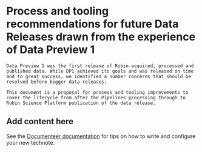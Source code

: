 # Process and tooling recommendations for future Data Releases drawn from the experience of Data Preview 1

```{abstract}
Data Preview 1 was the first release of Rubin acquired, processed and published data. While DP1 achieved its goals and was released on time and to great success, we identified a number concerns that should be resolved before bigger data releases. 

This document is a proposal for process and tooling improvements to cover the lifecycle from after the Pipelines processing through to Rubin Science Platform publication of the data release.
```

## Add content here

See the [Documenteer documentation](https://documenteer.lsst.io/technotes/index.html) for tips on how to write and configure your new technote.
